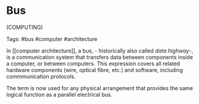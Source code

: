 # Bus
(COMPUTING)

Tags: #bus #computer #architecture

In [[computer architecture]], a bus, - historically also called _data highway_-, is a communication system that transfers data between components inside a computer, or between computers. This expression covers all related hardware components (wire, optical fibre, etc.) and software, including commmunication protocols.

 The term is now used for any physical arrangement that provides the same logical function as a parallel electrical bus.